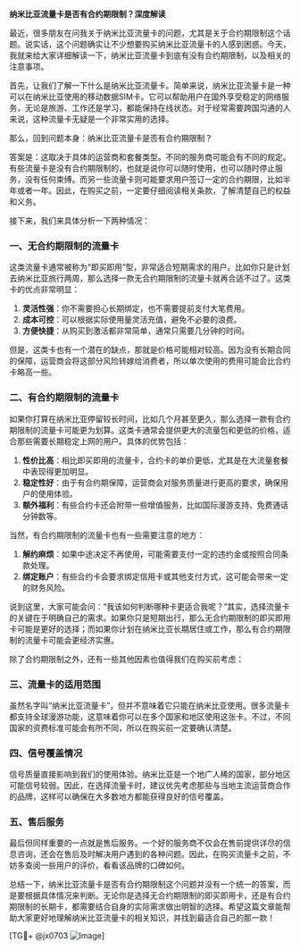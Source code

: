 **纳米比亚流量卡是否有合约期限制？深度解读**

最近，很多朋友在问我关于纳米比亚流量卡的问题，尤其是关于合约期限制这个话题。说实话，这个问题确实让不少想要购买纳米比亚流量卡的人感到困惑。今天，我就来给大家详细解读一下，纳米比亚流量卡到底有没有合约期限制，以及相关的注意事项。

首先，让我们了解一下什么是纳米比亚流量卡。简单来说，纳米比亚流量卡是一种可以在纳米比亚使用的移动数据SIM卡。它可以帮助用户在国外享受稳定的网络服务，无论是旅游、工作还是学习，都能保持在线状态。对于经常需要跨国沟通的人来说，这种流量卡无疑是一个非常实用的选择。

那么，回到问题本身：纳米比亚流量卡是否有合约期限制？

答案是：这取决于具体的运营商和套餐类型。不同的服务商可能会有不同的规定。有些流量卡是没有合约期限制的，也就是说你可以随时使用，也可以随时停止服务，没有任何束缚。而另一些流量卡则可能要求用户签订一定的合约期限，比如半年或者一年。因此，在购买之前，一定要仔细阅读相关条款，了解清楚自己的权益和义务。

接下来，我们来具体分析一下两种情况：

### 一、无合约期限制的流量卡

这类流量卡通常被称为“即买即用”型，非常适合短期需求的用户。比如你只是计划去纳米比亚旅行两周，那么选择一款无合约期限制的流量卡就再合适不过了。这类卡的优点非常明显：

1. **灵活性强**：你不需要担心长期绑定，也不需要提前支付大笔费用。
2. **成本可控**：可以根据实际使用量灵活充值，避免不必要的浪费。
3. **方便快捷**：从购买到激活都非常简单，通常只需要几分钟的时间。

但是，这类卡也有一个潜在的缺点，那就是价格可能相对较高。因为没有长期合同的保障，运营商会将这部分风险转嫁给消费者，所以单次使用的费用可能会比合约卡略高一些。

### 二、有合约期限制的流量卡

如果你打算在纳米比亚停留较长时间，比如几个月甚至更久，那么选择一款有合约期限制的流量卡可能更为划算。这类卡通常会提供更大的流量包和更低的价格，适合那些需要长期稳定上网的用户。具体的优势包括：

1. **性价比高**：相比即买即用的流量卡，合约卡的单价更低，尤其是在大流量套餐中表现得更加明显。
2. **稳定性好**：由于有合约期保障，运营商会对服务质量进行更高的要求，确保用户的使用体验。
3. **额外福利**：有些合约卡还会附带一些增值服务，比如国际漫游支持、免费通话分钟数等。

当然，有合约期限制的流量卡也有一些需要注意的地方：

1. **解约麻烦**：如果中途决定不再使用，可能需要支付一定的违约金或按照合同条款处理。
2. **绑定账户**：有些合约卡会要求绑定信用卡或其他支付方式，这可能会带来一定的财务风险。

说到这里，大家可能会问：“我该如何判断哪种卡更适合我呢？”其实，选择流量卡的关键在于明确自己的需求。如果你只是短期出行，那么无合约期限制的即买即用卡可能是更好的选择；而如果你计划在纳米比亚长期居住或工作，那么有合约期限制的流量卡可能会更经济实惠。

除了合约期限制之外，还有一些其他因素也值得我们在购买前考虑：

### 三、流量卡的适用范围

虽然名字叫“纳米比亚流量卡”，但并不意味着它只能在纳米比亚使用。很多流量卡都支持全球漫游功能，这意味着你可以在多个国家和地区使用这张卡。不过，不同国家的资费标准可能会有所不同，所以在购买前一定要确认清楚。

### 四、信号覆盖情况

信号质量直接影响到我们的使用体验。纳米比亚是一个地广人稀的国家，部分地区可能信号较弱。因此，在选择流量卡时，建议优先考虑那些与当地主流运营商合作的品牌，这样可以确保在大多数地方都能获得良好的信号覆盖。

### 五、售后服务

最后但同样重要的一点就是售后服务。一个好的服务商不仅会在售前提供详尽的信息咨询，还会在售后及时解决用户遇到的各种问题。因此，在购买流量卡之前，不妨多查阅一些用户的评价，看看该品牌的口碑如何。

总结一下，纳米比亚流量卡是否有合约期限制这个问题并没有一个统一的答案，而是要根据具体情况来判断。无论你是选择无合约期限制的即买即用卡，还是有合约期限制的长期卡，都需要结合自身的实际需求做出明智的选择。希望这篇文章能帮助大家更好地理解纳米比亚流量卡的相关知识，并找到最适合自己的那一款！

[TG💪+ @jx0703 ![Image](https://github.com/user-attachments/assets/dbca1d08-cadb-493c-b0ec-ad6f7a83f270)]